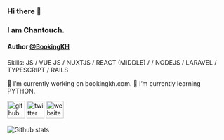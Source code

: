 ### Hi there 👋 
### I am Chantouch.
#### Author [@BookingKH](https://bookingkh.com)

Skills: JS / VUE JS / NUXTJS / REACT (MIDDLE) / / NODEJS / LARAVEL / TYPESCRIPT / RAILS

🔭 I’m currently working on bookingkh.com. 🌱 I’m currently learning PYTHON. 

[<img src='https://cdn.jsdelivr.net/npm/simple-icons@3.0.1/icons/github.svg' alt='github' height='40'>](https://github.com/Chantouch)
[<img src='https://cdn.jsdelivr.net/npm/simple-icons@3.0.1/icons/twitter.svg' alt='twitter' height='40'>](https://twitter.com/DevidCs83)
[<img src='https://cdn.jsdelivr.net/npm/simple-icons@3.0.1/icons/icloud.svg' alt='website' height='40'>](https://bookingkh.com)  

![Github stats](https://github-readme-stats.vercel.app/api?username=Chantouch&show_icons=true)
